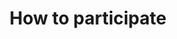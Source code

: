 ---
id: participate
title: How to participate
sidebar_label: How to participate
slug: /participate
---